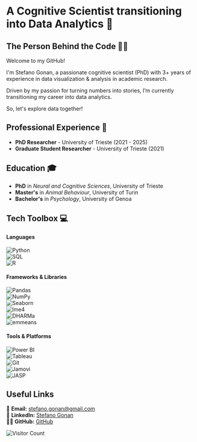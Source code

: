 # A Cognitive Scientist transitioning into Data Analytics 🔬

## The Person Behind the Code 🙋‍♂️

Welcome to my GitHub!

I'm Stefano Gonan, a passionate cognitive scientist (PhD) with 3+ years of experience in data visualization & analysis in academic research.

Driven by my passion for turning numbers into stories, I’m currently transitioning my career into data analytics.

So, let's explore data together!


## Professional Experience 💼
- **PhD Researcher** - University of Trieste (2021 - 2025)
- **Graduate Student Researcher** - University of Trieste (2021)


## Education 🎓
- **PhD** in _Neural and Cognitive Sciences_, University of Trieste
- **Master's** in _Animal Behaviour_, University of Turin
- **Bachelor's** in _Psychology_, University of Genoa


## Tech Toolbox 💻

#### Languages  
![Python](https://img.shields.io/badge/-Python-3776AB?style=flat-square&logo=python&logoColor=white)  
![SQL](https://img.shields.io/badge/-SQL-4479A1?style=flat-square&logo=postgresql&logoColor=white)  
![R](https://img.shields.io/badge/-R-276DC3?style=flat-square&logo=r&logoColor=white)

#### Frameworks & Libraries  
![Pandas](https://img.shields.io/badge/-Pandas-150458?style=flat-square&logo=pandas&logoColor=white)  
![NumPy](https://img.shields.io/badge/-NumPy-013243?style=flat-square&logo=numpy&logoColor=white)  
![Seaborn](https://img.shields.io/badge/-Seaborn-4A4A4A?style=flat-square)  
![lme4](https://img.shields.io/badge/-lme4-4B0082?style=flat-square)  
![DHARMa](https://img.shields.io/badge/-DHARMa-FF6F61?style=flat-square)  
![emmeans](https://img.shields.io/badge/-emmeans-5A2D82?style=flat-square)

#### Tools & Platforms  
![Power BI](https://img.shields.io/badge/-Power_BI-F2C811?style=flat-square&logo=microsoft-powerbi&logoColor=black)  
![Tableau](https://img.shields.io/badge/-Tableau-E97627?style=flat-square&logo=tableau&logoColor=white)  
![Git](https://img.shields.io/badge/-Git-F05032?style=flat-square&logo=git&logoColor=white)  
![Jamovi](https://img.shields.io/badge/-Jamovi-4F87C7?style=flat-square)  
![JASP](https://img.shields.io/badge/-JASP-000000?style=flat-square&logo=jasp&logoColor=white)


## Useful Links
📧 **Email:** [stefano.gonan@gmail.com](mailto:stefano.gonan@gmail.com)  
🔗 **LinkedIn:** [Stefano Gonan](https://it.linkedin.com/in/stefano-gonan-248966158)  
👨‍💻 **GitHub:** [GitHub](https://github.com/StefanoGonan)


![Visitor Count](https://visitor-badge.laobi.icu/badge?page_id=StefanoGonan.StefanoGonan)

